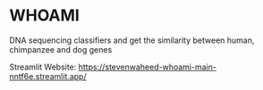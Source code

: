 # WHOAMI
DNA sequencing classifiers and get the similarity between human, chimpanzee and dog genes

Streamlit Website: https://stevenwaheed-whoami-main-nntf6e.streamlit.app/
